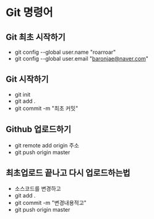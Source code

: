 # Git 명령어

## Git 최초 시작하기

- git config --global user.name "roarroar"
- git config --global user.email "baronjae@naver.com"

## Git 시작하기

- git init
- git add .
- git commit -m "최초 커밋"

## Github 업로드하기

- git remote add origin 주소
- git push origin master

## 최초업로드 끝나고 다시 업로드하는법

- 소스코드를 변경하고
- git add .
- git commit -m "변경내용적고"
- git push origin master
